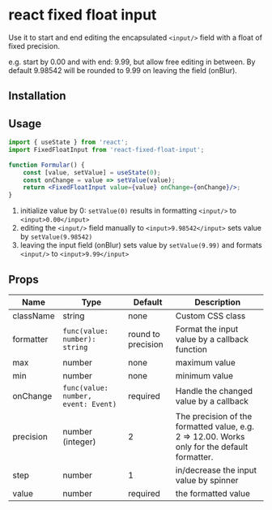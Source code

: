 # react fixed float input

Use it to start and end editing the encapsulated ````<input/>```` field with a float of fixed precision.

e.g. start by 0.00 and with end: 9.99, but allow free editing in between. By default 9.98542 will be rounded to 9.99 on leaving the field (onBlur). 

## Installation
 
## Usage


```jsx
import { useState } from 'react';
import FixedFloatInput from 'react-fixed-float-input';
 
function Formular() {
    const [value, setValue] = useState(0);
    const onChange = value => setValue(value);
    return <FixedFloatInput value={value} onChange={onChange}/>;
}
 ```
 
1) initialize value by 0: ````setValue(0)```` results in formatting ````<input/>```` to ````<input>0.00</input>```` 
2) editing the ````<input/>```` field manually to ````<input>9.98542</input>```` sets value by ````setValue(9.98542)````
3) leaving the input field (onBlur) sets value by ````setValue(9.99)```` and formats ````<input/>```` to ````<input>9.99</input>````  

## Props

| Name | Type | Default | Description |
| -----|------| --------| ----------- |
| className | string | none | Custom CSS class |   
| formatter | ````func(value: number): string```` | round to precision | Format the input value by a callback function |
| max | number | none | maximum value |
| min | number | none | minimum value |
| onChange | ````func(value: number, event: Event)````| required | Handle the changed value by a callback |
| precision | number (integer) | 2 | The precision of the formatted value, e.g. 2 => 12.00. Works only for the default formatter. |
| step | number | 1 | in/decrease the input value by spinner |
| value | number | required | the formatted value | 
